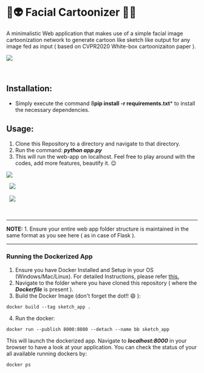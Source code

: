 # 👻👽 Facial Cartoonizer 👾🤖

A minimalistic Web application that makes use of a simple facial image cartoonization network to generate cartoon like sketch like output for any image fed as input ( based on CVPR2020 White-box cartoonizaiton paper ).

<kbd>
<img src="https://user-images.githubusercontent.com/29462447/118412485-e4461280-b6b7-11eb-8d83-21047103f15a.png" data-canonical-src="https://user-images.githubusercontent.com/29462447/118412485-e4461280-b6b7-11eb-8d83-21047103f15a.png"/> 
</kbd>

&nbsp;


## Installation:
* Simply execute the command 8**pip install -r requirements.txt*** to install the necessary dependencies.

## Usage:
1. Clone this Repository to a directory and navigate to that directory.
2. Run the command: ***python app.py***
3. This will run the web-app on localhost. Feel free to play around with the codes, add more features, beautify it. :wink:

<kbd>
<img src="https://user-images.githubusercontent.com/29462447/118412754-67b43380-b6b9-11eb-8e10-b2096515a995.png" data-canonical-src="https://user-images.githubusercontent.com/29462447/118412754-67b43380-b6b9-11eb-8e10-b2096515a995.png"/> 
</kbd>

&nbsp;
<kbd>
<img src="https://user-images.githubusercontent.com/29462447/118412813-b366dd00-b6b9-11eb-97fe-6bb48de92aa3.png" data-canonical-src="https://user-images.githubusercontent.com/29462447/118412813-b366dd00-b6b9-11eb-97fe-6bb48de92aa3.png"/> 
</kbd>

&nbsp;
<kbd>
<img src="https://user-images.githubusercontent.com/29462447/118412815-b5c93700-b6b9-11eb-857c-53edfec80140.png" data-canonical-src="https://user-images.githubusercontent.com/29462447/118412815-b5c93700-b6b9-11eb-857c-53edfec80140.png"/> 
</kbd>

&nbsp;
<hr>
<b>NOTE:</b>
 1.  Ensure your entire web app folder structure is maintained in the same format as you see here ( as in case of Flask ).
<hr>

### Running the Dockerized App
1. Ensure you have Docker Installed and Setup in your OS (Windows/Mac/Linux). For detailed Instructions, please refer [this.](https://docs.docker.com/engine/install/)
2. Navigate to the folder where you have cloned this repository ( where the ***Dockerfile*** is present ).
3. Build the Docker Image (don't forget the dot!! :smile: ): 
```
docker build --tag sketch_app .
```
4. Run the docker:
```
docker run --publish 8000:8080 --detach --name bb sketch_app
```

This will launch the dockerized app. Navigate to ***localhost:8000*** in your browser to have a look at your application. You can check the status of your all available running dockers by:
```
docker ps
```
